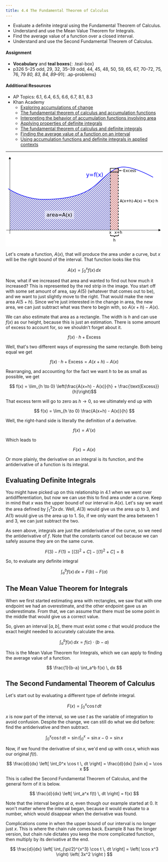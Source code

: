 ```yaml
---
title: 4.4 The Fundamental Theorem of Calculus
---
```


- Evaluate a definite integral using the Fundamental Theorem of Calculus.
- Understand and use the Mean Value Theorem for Integrals.
- Find the average value of a function over a closed interval.
- Understand and use the Second Fundamental Theorem of Calculus.

#### Assignment

- **Vocabulary** and **teal boxes**{: .teal-box}
- p326 5–25 odd, 29, 32, 35–39 odd, 44, 45, 48, 50, 59, 65, 67, 70–72, 75, 76, 79 *80, 83, 84, 89–91*{: .ap-problems}

#### Additional Resources

- AP Topics: 6.1, 6.4, 6.5, 6.6, 6.7, 8.1, 8.3
- Khan Academy
  - [Exploring accumulations of change](https://www.khanacademy.org/math/ap-calculus-ab/ab-integration-new/ab-6-1/v/introduction-to-integral-calculus)
  - [The fundamental theorem of calculus and accumulation functions](https://www.khanacademy.org/math/ap-calculus-ab/ab-integration-new/ab-6-4/v/fundamental-theorem-of-calculus)
  - [Interpreting the behavior of accumulation functions involving area](https://www.khanacademy.org/math/ap-calculus-ab/ab-integration-new/ab-6-5/v/interpreting-behavior-of-antiderivative)
  - [Applying properties of definite integrals](https://www.khanacademy.org/math/ap-calculus-ab/ab-integration-new/ab-6-6/v/negative-definite-integrals)
  - [The fundamental theorem of calculus and definite integrals](https://www.khanacademy.org/math/ap-calculus-ab/ab-integration-new/ab-6-7/v/connecting-the-first-and-second-fundamental-theorems-of-calculus)
  - [Finding the average value of a function on an interval](https://www.khanacademy.org/math/ap-calculus-ab/ab-applications-of-integration-new/ab-8-1/v/average-function-value-closed-interval)
  - [Using accumulation functions and definite integrals in applied contexts](https://www.khanacademy.org/math/ap-calculus-ab/ab-applications-of-integration-new/ab-8-3/v/area-under-rate-net-change)

---

![4.4 Figure 1](../img/4.4-figure-1.png)

Let's create a function, $A(x)$, that will produce the area under a curve, but $x$ will be the right bound of the interval. That function looks like this

$$ A(x) = \int_{0}^{x} f(x) \, dx $$

Now, what if we increased that area and wanted to find out how much it increased? This is represented by the red strip in the image. You start off with some set amount of area, say $A(5)$ (whatever that comes out to be), and we want to just slightly move to the right. That would make the new area $A(5+h)$. Since we're just interested in the change in area, the new area, we can just subtract what was there to begin with, so $A(x+h) - A(x)$.

We can also estimate that area as a rectangle. The width is $h$ and can use $f(x)$ as our height, because this is just an estimation. There is some amount of excess to account for, so we shouldn't forget about it.

$$ f(x) \cdot h + \text{Excess}$$

Well, that's two different ways of expressing the same rectangle. Both being equal we get

$$ f(x) \cdot h + \text{Excess} = A(x+h) - A(x) $$

Rearranging, and accounting for the fact we want $h$ to be as small as possible, we get

$$ f(x) = \lim_{h \to 0} \left(\frac{A(x+h) - A(x)}{h} + \frac{\text{Excess}}{h}\right)$$

That excess term will go to zero as $h \to 0$, so we ultimately end up with

$$ f(x) = \lim_{h \to 0} \frac{A(x+h) - A(x)}{h} $$

Well, the right-hand side is literally the definition of a derivative.

$$ f(x) = A'(x) $$

Which leads to

$$ F(x) = A(x) $$

Or more plainly, the derivative on an integral is its function, and the antiderivative of a function is its integral.

## Evaluating Definite Integrals

You might have picked up on this relationship in 4.1 when we went over antidifferentiation, but now we can use this to find area under a curve. Keep in mind that $x$ was the upper bound of our interval in $A(x)$. Let's say we want the area defined by $\int_1^3 2x \, dx$. Well, $A(3)$ would give us the area up to 3, and $A(1)$ would give us the area up to 1. So, if we only want the area between 1 and 3, we can just subtract the two.

As seen above, integrals are just the antiderivative of the curve, so we need the antiderivative of $f$. Note that the constants cancel out because we can safely assume they are on the same curve.

$$ F(3) - F(1) = \left[(3)^2 + C\right] - \left[(1)^2 + C\right] = 8 $$

So, to evaluate any definite integral

$$ \int_a^b f(x) \, dx = F(b) - F(a) $$

## The Mean Value Theorem for Integrals

When we first started estimating area with rectangles, we saw that with one endpoint we had an overestimate, and the other endpoint gave us an underestimate. From that, we can assume that there must be some point in the middle that would give us a correct value.

So, given an interval $[a,b]$, there must exist some $c$ that would produce the exact height needed to accurately calculate the area.

$$ \int_a^b f(x) \, dx = f(c) \cdot (b-a) $$

This is the Mean Value Theorem for Integrals, which we can apply to finding the average value of a function.

$$ \frac{1}{b-a} \int_a^b f(x) \, dx $$

## The Second Fundamental Theorem of Calculus

Let's start out by evaluating a different type of definite integral.

$$ F(x) = \int_0^x \cos t \, dt $$

$x$ is now part of the interval, so we use $t$ as the variable of integration to avoid confusion. Despite the change, we can still do what we did before: find the antiderivative and then subtract.

$$ \int_0^x \cos t \, dt = \sin t \bigg\rvert_0^x = \sin x - 0 = \sin x $$

Now, if we found the derivative of $\sin x$, we'd end up with $\cos x$, which was our original $f(t)$.

$$ \frac{d}{dx} \left[ \int_0^x \cos t \, dt \right] = \frac{d}{dx} [\sin x] = \cos x $$

This is called the Second Fundamental Theorem of Calculus, and the general form of it is below.

$$ \frac{d}{dx} \left[ \int_a^x f(t) \, dt \right] = f(x) $$

Note that the interval begins at $a$, even though our example started at 0. It won't matter where the interval began, because it would evaluate to a number, which would disappear when the derivative was found.

Complications come in when the upper bound of our interval is no longer just $x$. This is where the chain rule comes back. Example 8 has the longer version, but chain rule dictates you keep the more complicated function, then multiply by its derivative at the end.

$$ \frac{d}{dx} \left[ \int_{\pi/2}^{x^3} \cos t \, dt \right] = \left( \cos x^3 \right) \left( 3x^2 \right ) $$
